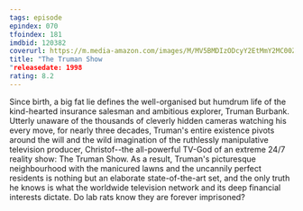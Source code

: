 ```yaml
---
tags: episode
epindex: 070
tfoindex: 181
imdbid: 120382
coverurl: https://m.media-amazon.com/images/M/MV5BMDIzODcyY2EtMmY2MC00ZWVlLTgwMzAtMjQwOWUyNmJjNTYyXkEyXkFqcGdeQXVyNDk3NzU2MTQ@._V1_SY300_CR0,0,202,300_.jpg
title: "The Truman Show
"releasedate: 1998
rating: 8.2
---
```


Since birth, a big fat lie defines the well-organised but humdrum life of the kind-hearted insurance salesman and ambitious explorer, Truman Burbank. Utterly unaware of the thousands of cleverly hidden cameras watching his every move, for nearly three decades, Truman's entire existence pivots around the will and the wild imagination of the ruthlessly manipulative television producer, Christof--the all-powerful TV-God of an extreme 24/7 reality show: The Truman Show. As a result, Truman's picturesque neighbourhood with the manicured lawns and the uncannily perfect residents is nothing but an elaborate state-of-the-art set, and the only truth he knows is what the worldwide television network and its deep financial interests dictate. Do lab rats know they are forever imprisoned?